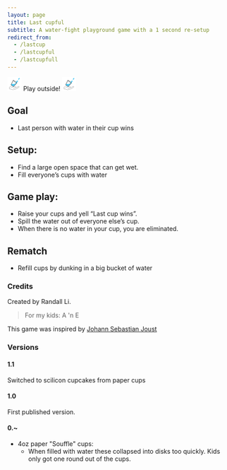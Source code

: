 ```yaml
---
layout: page
title: Last cupful
subtitle: A water-fight playground game with a 1 second re-setup
redirect_from:
  - /lastcup
  - /lastcupful
  - /lastcupfull
---
```


![Last cupful logo](/assets/img/LastCupfulLogo.png)
Play outside!
![Last cupful logo](/assets/img/LastCupfulLogo.png)

## Goal
* Last person with water in their cup wins

## Setup:
* Find a large open space that can get wet.
* Fill everyone’s cups with water

## Game play:
* Raise your cups and yell “Last cup wins”.
* Spill the water out of everyone else’s cup.
* When there is no water in your cup, you are eliminated.

## Rematch
* Refill cups by dunking in a big bucket of water

### Credits
Created by Randall Li.

> For my kids: A 'n E

This game was inspired by [Johann Sebastian Joust](http://www.jsjoust.com/)

### Versions
#### 1.1
Switched to scilicon cupcakes from paper cups

#### 1.0
First published version.

#### 0.~
* 4oz paper "Souffle" cups:
   * When filled with water these collapsed into disks too quickly. Kids only got one round out of the cups.

